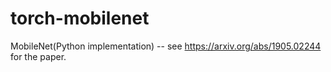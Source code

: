 # torch-mobilenet
MobileNet(Python implementation) -- see https://arxiv.org/abs/1905.02244 for the paper.
